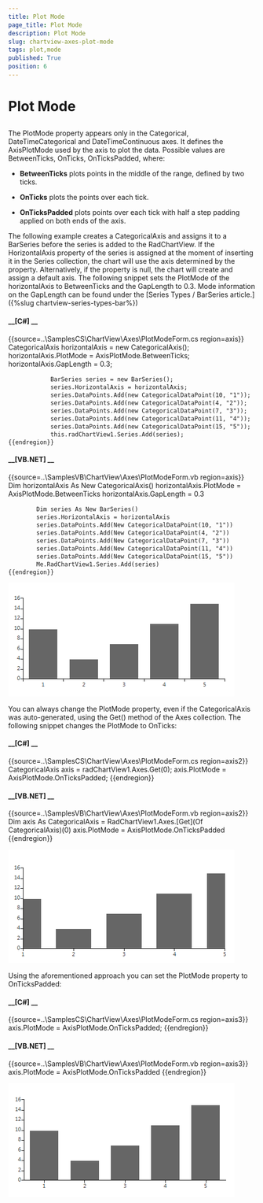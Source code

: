 ```yaml
---
title: Plot Mode
page_title: Plot Mode
description: Plot Mode
slug: chartview-axes-plot-mode
tags: plot,mode
published: True
position: 6
---
```


# Plot Mode



## 

The PlotMode property appears only in the Categorical, DateTimeCategorical and DateTimeContinuous axes. It defines the AxisPlotMode
          used by the axis to plot the data. Possible values are BetweenTicks, OnTicks, OnTicksPadded, where:
        

* __BetweenTicks__  plots points in the middle of the range, defined by two ticks.
            

* __OnTicks__  plots the points over each tick.
            

* __OnTicksPadded__ plots points over each tick with half a step padding applied on both ends of the axis.
            

The following example creates a CategoricalAxis and assigns it to a BarSeries before the series is added to the RadChartView. 
            If the HorizontalAxis property of the series is assigned at the moment of inserting it in the Series collection, the chart will use
            the axis determined by the property. Alternatively, if the property is null, the chart will create and assign a default axis. The following 
            snippet sets the PlotMode of the horizontalAxis to BetweenTicks and the GapLength to 0.3. Mode information on the GapLength can be found under the 
            [Series Types / BarSeries article.]({%slug chartview-series-types-bar%})

#### __[C#] __

{{source=..\SamplesCS\ChartView\Axes\PlotModeForm.cs region=axis}}
	            CategoricalAxis horizontalAxis = new CategoricalAxis();
	            horizontalAxis.PlotMode = AxisPlotMode.BetweenTicks;
	            horizontalAxis.GapLength = 0.3;
	
	            BarSeries series = new BarSeries();
	            series.HorizontalAxis = horizontalAxis;
	            series.DataPoints.Add(new CategoricalDataPoint(10, "1"));
	            series.DataPoints.Add(new CategoricalDataPoint(4, "2"));
	            series.DataPoints.Add(new CategoricalDataPoint(7, "3"));
	            series.DataPoints.Add(new CategoricalDataPoint(11, "4"));
	            series.DataPoints.Add(new CategoricalDataPoint(15, "5"));
	            this.radChartView1.Series.Add(series);
	{{endregion}}



#### __[VB.NET] __

{{source=..\SamplesVB\ChartView\Axes\PlotModeForm.vb region=axis}}
	        Dim horizontalAxis As New CategoricalAxis()
	        horizontalAxis.PlotMode = AxisPlotMode.BetweenTicks
	        horizontalAxis.GapLength = 0.3
	
	        Dim series As New BarSeries()
	        series.HorizontalAxis = horizontalAxis
	        series.DataPoints.Add(New CategoricalDataPoint(10, "1"))
	        series.DataPoints.Add(New CategoricalDataPoint(4, "2"))
	        series.DataPoints.Add(New CategoricalDataPoint(7, "3"))
	        series.DataPoints.Add(New CategoricalDataPoint(11, "4"))
	        series.DataPoints.Add(New CategoricalDataPoint(15, "5"))
	        Me.RadChartView1.Series.Add(series)
	{{endregion}}

![chartview-axes-plot-mode 001](images/chartview-axes-plot-mode001.png)

You can always change the PlotMode property, even if the CategoricalAxis was auto-generated, using the Get() method of the Axes collection. The following snippet changes the PlotMode to OnTicks:
        

#### __[C#] __

{{source=..\SamplesCS\ChartView\Axes\PlotModeForm.cs region=axis2}}
	            CategoricalAxis axis = radChartView1.Axes.Get<CategoricalAxis>(0);
	            axis.PlotMode = AxisPlotMode.OnTicksPadded;
	{{endregion}}



#### __[VB.NET] __

{{source=..\SamplesVB\ChartView\Axes\PlotModeForm.vb region=axis2}}
	        Dim axis As CategoricalAxis = RadChartView1.Axes.[Get](Of CategoricalAxis)(0)
	        axis.PlotMode = AxisPlotMode.OnTicksPadded
	{{endregion}}

![chartview-axes-plot-mode 002](images/chartview-axes-plot-mode002.png)

Using the aforementioned approach you can set the PlotMode property to OnTicksPadded:
        

#### __[C#] __

{{source=..\SamplesCS\ChartView\Axes\PlotModeForm.cs region=axis3}}
	            axis.PlotMode = AxisPlotMode.OnTicksPadded;
	{{endregion}}



#### __[VB.NET] __

{{source=..\SamplesVB\ChartView\Axes\PlotModeForm.vb region=axis3}}
	        axis.PlotMode = AxisPlotMode.OnTicksPadded
	{{endregion}}

![chartview-axes-plot-mode 003](images/chartview-axes-plot-mode003.png)
